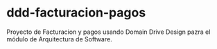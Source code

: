 # ddd-facturacion-pagos
Proyecto de Facturacion y pagos usando Domain Drive Design pazra el módulo de Arquitectura de Software.
